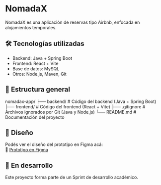 # NomadaX

NomadaX es una aplicación de reservas tipo Airbnb, enfocada en alojamientos temporales.

## 🛠 Tecnologías utilizadas

- Backend: Java + Spring Boot
- Frontend: React + Vite
- Base de datos: MySQL
- Otros: Node.js, Maven, Git

## 📁 Estructura general

nomadax-app/
├── backend/          # Código del backend (Java + Spring Boot)
├── frontend/         # Código del frontend (React + Vite)
├── .gitignore        # Archivos ignorados por Git (Java y Node.js)
└── README.md         # Documentación del proyecto

## 🎨 Diseño

Podés ver el diseño del prototipo en Figma acá:  
🔗 [Prototipo en Figma](https://www.figma.com/design/eQNXFK8QtEWh2yDpzarhTr/Untitled?node-id=0-1&p=f&t=KlTD4CU5hif43zHF-0)

## 🚧 En desarrollo

Este proyecto forma parte de un Sprint de desarrollo académico.
